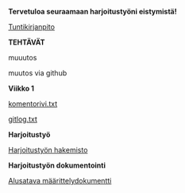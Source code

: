 **Tervetuloa seuraamaan harjoitustyöni eistymistä!**


[Tuntikirjanpito](https://github.com/TheMorshu/otm-harjoitustyo/blob/master/tuntikirjanpito.md)



**TEHTÄVÄT**

muuutos




muutos via github

**Viikko 1**

[komentorivi.txt](https://github.com/TheMorshu/otm-harjoitustyo/blob/master/laskarit/viikko1/komentorivi.txt)

[gitlog.txt](https://github.com/TheMorshu/otm-harjoitustyo/blob/master/laskarit/viikko1/gitlog.txt)




**Harjoitustyö**

[Harjoitustyön hakemisto](https://github.com/TheMorshu/otm-harjoitustyo/tree/master/KysymysGeneraattori)


**Harjoitustyön dokumentointi**

[Alusatava määrittelydokumentti](https://github.com/TheMorshu/otm-harjoitustyo/tree/master/dokumentointi/maarittelydokumentti.md)




